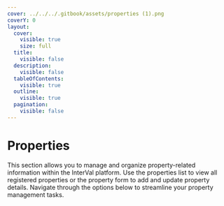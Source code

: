 ```yaml
---
cover: ../../../.gitbook/assets/properties (1).png
coverY: 0
layout:
  cover:
    visible: true
    size: full
  title:
    visible: false
  description:
    visible: false
  tableOfContents:
    visible: true
  outline:
    visible: true
  pagination:
    visible: false
---
```


# Properties

This section allows you to manage and organize property-related information within the InterVal platform. Use the properties list to view all registered properties or the property form to add and update property details. Navigate through the options below to streamline your property management tasks.
